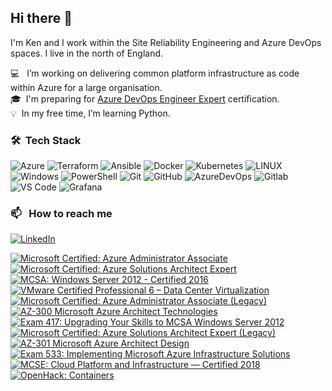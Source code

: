 ## Hi there 👋

I'm Ken and I work within the Site Reliability Engineering and Azure DevOps spaces.  I live in the north of England.

💻 &nbsp; I’m working on delivering common platform infrastructure as code within Azure for a large organisation. \
🎓 &nbsp;I'm preparing for [Azure DevOps Engineer Expert](https://learn.microsoft.com/en-us/certifications/devops-engineer/) certification. \
💡 &nbsp;In my free time, I’m learning Python.

### 🛠 &nbsp;Tech Stack
![Azure](https://img.shields.io/badge/azure-%230072C6.svg?style=for-the-badge&logo=azure-devops&logoColor=white) ![Terraform](https://img.shields.io/badge/terraform-%235835CC.svg?style=for-the-badge&logo=terraform&logoColor=white) ![Ansible](https://img.shields.io/badge/ansible-%231A1918.svg?style=for-the-badge&logo=ansible&logoColor=white) ![Docker](https://img.shields.io/badge/docker-%230db7ed.svg?style=for-the-badge&logo=docker&logoColor=white) ![Kubernetes](https://img.shields.io/badge/kubernetes-%23326ce5.svg?style=for-the-badge&logo=kubernetes&logoColor=white) ![LINUX](https://img.shields.io/badge/Linux-FCC624?style=for-the-badge&logo=linux&logoColor=black) ![Windows](https://img.shields.io/badge/Windows-0078D6?style=for-the-badge&logo=windows&logoColor=white) ![PowerShell](https://img.shields.io/badge/Powershell-2CA5E0?style=for-the-badge&logo=powershell&logoColor=white) ![Git](https://img.shields.io/badge/GIT-E44C30?style=for-the-badge&logo=git&logoColor=white) ![GitHub](https://img.shields.io/badge/GitHub-100000?style=for-the-badge&logo=github&logoColor=white) ![AzureDevOps](https://img.shields.io/badge/Azure_DevOps-0078D7?style=for-the-badge&logo=azure-devops&logoColor=white) ![Gitlab](https://img.shields.io/badge/GitLab-330F63?style=for-the-badge&logo=gitlab&logoColor=white) ![VS Code](https://img.shields.io/badge/VSCode-0078D4?style=for-the-badge&logo=visual%20studio%20code&logoColor=white) ![Grafana](https://img.shields.io/badge/Grafana-F2F4F9?style=for-the-badge&logo=grafana&logoColor=orange&labelColor=F2F4F9)

### 📫 &nbsp; How to reach me

[![LinkedIn](https://img.shields.io/badge/LinkedIn-0077B5?style=for-the-badge&logo=linkedin&logoColor=white)](https://linkedin.com/in/kenhendo)

<!--START_SECTION:badges-->
[![Microsoft Certified: Azure Administrator Associate](https://images.credly.com/size/110x110/images/336eebfc-0ac3-4553-9a67-b402f491f185/azure-administrator-associate-600x600.png)](http://www.credly.com/badges/a0bea5fd-1a3c-48e5-b04b-08e4e668afd9 "Microsoft Certified: Azure Administrator Associate")
[![Microsoft Certified: Azure Solutions Architect Expert](https://images.credly.com/size/110x110/images/987adb7e-49be-4e24-b67e-55986bd3fe66/azure-solutions-architect-expert-600x600.png)](http://www.credly.com/badges/de5b2871-386d-4bff-b5c8-d0f798789932 "Microsoft Certified: Azure Solutions Architect Expert")
[![MCSA: Windows Server 2012 - Certified 2016](https://images.credly.com/size/110x110/images/835b37d1-09fb-42d5-9559-38abc7b4063d/MCSA_Windows_Server_2012-01.png)](http://www.credly.com/badges/123341b7-b2f4-484f-8aa0-90daf3fe49ae "MCSA: Windows Server 2012 - Certified 2016")
[![VMware Certified Professional 6 – Data Center Virtualization](https://images.credly.com/size/110x110/images/4ca4d86c-2022-4d10-ba65-6a5e8a1c1039/vmware_Cert_P_DCV6.png)](http://www.credly.com/badges/454b1027-f4a3-401d-a2be-4d290330b929 "VMware Certified Professional 6 – Data Center Virtualization")
[![Microsoft Certified: Azure Administrator Associate (Legacy)](https://images.credly.com/size/110x110/images/35d18649-95c6-4c78-b07a-cfc1362318f3/azure-administrator-associate.png)](http://www.credly.com/badges/6198f71b-f7df-44cb-a645-3f5ce6ba02c9 "Microsoft Certified: Azure Administrator Associate (Legacy)")
[![AZ-300 Microsoft Azure Architect Technologies](https://images.credly.com/size/110x110/images/c66ddfa8-4e9d-41e4-bf98-244a4d55a14e/exam-az300-600x600.png)](http://www.credly.com/badges/9210832a-dc69-4360-ab02-9dc8eb1d59eb "AZ-300 Microsoft Azure Architect Technologies")
[![Exam 417: Upgrading Your Skills to MCSA Windows Server 2012](https://images.credly.com/size/110x110/images/28ae0288-5760-431e-a18b-2a5c309579a7/Exam-417.png)](http://www.credly.com/badges/a0156c25-e9b7-468d-926b-7176007503d3 "Exam 417: Upgrading Your Skills to MCSA Windows Server 2012")
[![Microsoft Certified: Azure Solutions Architect Expert (Legacy)](https://images.credly.com/size/110x110/images/649069f9-27f1-4d2b-92bc-c674bc67bd02/azure-solutions-architect-expert-600x600.png)](http://www.credly.com/badges/f6db8f84-bd7c-4c9d-aba8-73d9bfad3a1e "Microsoft Certified: Azure Solutions Architect Expert (Legacy)")
[![AZ-301 Microsoft Azure Architect Design](https://images.credly.com/size/110x110/images/28004779-9175-4fc8-be6f-448663c9422b/exam-az301-600x600.png)](http://www.credly.com/badges/2cb1a0db-814a-4bc7-9ac6-21dfce24e58c "AZ-301 Microsoft Azure Architect Design")
[![Exam 533: Implementing Microsoft Azure Infrastructure Solutions](https://images.credly.com/size/110x110/images/53022c34-15ad-4f64-a50f-2b76798f2df0/Microsoft_Exam533.png)](http://www.credly.com/badges/5fb43ce3-c534-42a9-a38e-d10800c6e959 "Exam 533: Implementing Microsoft Azure Infrastructure Solutions")
[![MCSE: Cloud Platform and Infrastructure — Certified 2018](https://images.credly.com/size/110x110/images/807898ab-9f66-4387-a5e8-b0b59977f8c0/MCSE-Cloud-Platform-Infrastructure-2018.png)](http://www.credly.com/badges/41b62075-ad44-4654-8e89-5141a843a99f "MCSE: Cloud Platform and Infrastructure — Certified 2018")
[![OpenHack: Containers](https://images.credly.com/size/110x110/images/46faaece-34f2-45fa-af8f-12ecf2f0f9b3/Containers.png)](http://www.credly.com/badges/ce3a31a3-4eaa-4c46-bc8e-b03bad8d4614 "OpenHack: Containers")
<!--END_SECTION:badges-->
